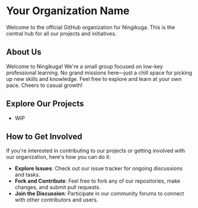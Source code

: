 # Your Organization Name

Welcome to the official GitHub organization for Ningikuga. This is the central hub for all our projects and initiatives.

## About Us

Welcome to Ningikuga! We're a small group focused on low-key professional learning. No grand missions here—just a chill space for picking up new skills and knowledge. Feel free to explore and learn at your own pace. Cheers to casual growth!

## Explore Our Projects

- WIP

## How to Get Involved

If you're interested in contributing to our projects or getting involved with our organization, here's how you can do it:

- **Explore Issues**: Check out our issue tracker for ongoing discussions and tasks.
- **Fork and Contribute**: Feel free to fork any of our repositories, make changes, and submit pull requests.
- **Join the Discussion**: Participate in our community forums to connect with other contributors and users.
